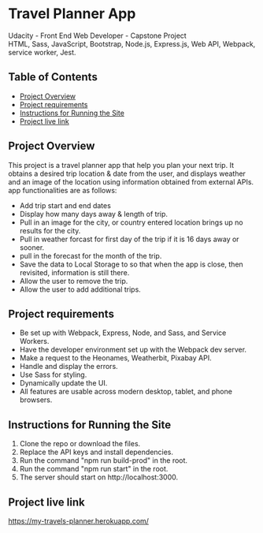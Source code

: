 # Travel Planner App
Udacity - Front End Web Developer - Capstone Project
<br>
HTML, Sass, JavaScript, Bootstrap, Node.js, Express.js, Web API, Webpack, service worker, Jest.

## Table of Contents

* [Project Overview](#Project-Overview)
* [Project requirements](#Project-requirements)
* [Instructions for Running the Site](#Instructions-for-Running-the-Site)
* [Project live link](#Project-live-link)

## Project Overview
This project is a travel planner app that help you plan your next trip. It obtains a desired trip location & date from the user, and displays weather and an image of the location using information obtained from external APIs. app functionalities are as follows: 
- Add trip start and end dates
- Display how many days away & length of trip.
- Pull in an image for the city, or country entered location brings up no results for the city.
- Pull in weather forcast for first day of the trip if it is 16 days away or sooner.
- pull in the forecast for the month of the trip.
- Save the data to Local Storage to so that when the app is close, then revisited, information is still there.
- Allow the user to remove the trip.
- Allow the user to add additional trips.

## Project requirements

- Be set up with Webpack, Express, Node, and Sass, and Service Workers.
- Have the developer environment set up with the Webpack dev server.
- Make a request to the Heonames, Weatherbit, Pixabay API.
- Handle and display the errors.
- Use Sass for styling.
- Dynamically update the UI.
- All features are usable across modern desktop, tablet, and phone browsers.

## Instructions for Running the Site

1. Clone the repo or download the files.
2. Replace the API keys and install dependencies.
3. Run the command "npm run build-prod" in the root.
4. Run the command "npm run start" in the root.  
5. The server should start on http://localhost:3000.

## Project live link
https://my-travels-planner.herokuapp.com/